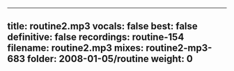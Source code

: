 
---
title: routine2.mp3
vocals: false
best: false
definitive: false
recordings: routine-154
filename: routine2.mp3
mixes: routine2-mp3-683
folder: 2008-01-05/routine
weight: 0
---
